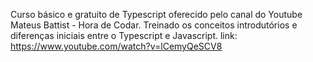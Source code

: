 Curso básico e gratuito de Typescript oferecido pelo canal do Youtube Mateus Battist - Hora de Codar.
Treinado os conceitos introdutórios e diferenças iniciais entre o Typescript e Javascript.
link: https://www.youtube.com/watch?v=lCemyQeSCV8